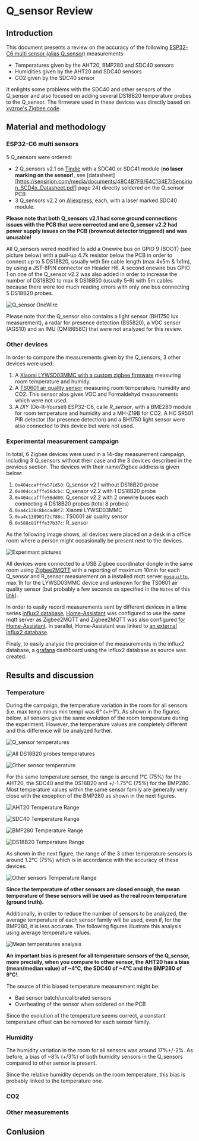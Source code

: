 # Q_sensor Review

## Introduction

This document presents a review on the accuracy of the following [ESP32-C6 multi sensor (alias Q_sensor)](https://www.tindie.com/products/adz1122/esp32-c6-multi-sensor-co2-voc-imu/) measurements:
- Temperatures given by the AHT20, BMP280 and SDC40 sensors
- Humidities given by the AHT20 and SDC40 sensors
- CO2 given by the SDC40 sensor

It enlights some problems with the SDC40 and other sensors of the Q_sensor and also focused on adding several DS18B20 temperature probes to the Q_sensor. The firmware used in these devices was directly based on [xyzroe's Zigbee code](https://github.com/xyzroe/Q_sensor).


## Material and methodology

### ESP32-C6 multi sensors

5 Q_sensors were ordered:
- 2 Q_sensors v2.1 on [Tindie](https://www.tindie.com/products/adz1122/esp32-c6-multi-sensor-co2-voc-imu/) with a SDC40 or SDC41 module (**no laser marking on the sensor!**, see [datasheet][https://sensirion.com/media/documents/48C4B7FB/64C134E7/Sensirion_SCD4x_Datasheet.pdf] page 24) directly soldered on the Q_sensor PCB
- 3 Q_sensors v2.2 on [Aliexpress](https://fr.aliexpress.com/item/1005007922381128.html), each, with a laser marked SDC40 module.

**Please note that both Q_sensors v2.1 had some ground connections issues with the PCB that were corrected and one Q_sensor v2.2 had power supply issues on the PCB (brownout detector triggered) and was unusable!**

All Q_sensors wered modified to add a Onewire bus on GPIO 9 (BOOT) (see picture below) with a pull-up 4.7k resistor below the PCB in order to connect up to 5 DS18B20, usually with 5m cable length (max 4x5m & 1x1m), by using a JST-8PIN connector on Header H6. A second onewire bus GPIO 1 on one of the Q_sensor v2.2 was also added in order to increase the number of DS18B20 to max 8 DS18B50 (usually 5-6) with 5m cables because there were too much reading errors with only one bus connecting 5 DS18B20 probes. 

![Q_sensor OneWire](./images/Q_sensor_OneWire.png)

Please note that the Q_sensor also contains a light sensor (BH1750 lux measurement), a radar for presence detection (BS5820), a VOC sensor (AGS10) and an IMU (QMI8658C) that were not analyzed for this review.

### Other devices

In order to compare the measurements given by the Q_sensors, 3 other devices were used:
1. A [Xiaomi LYWSD03MMC with a custom zigbee firmware](https://www.zigbee2mqtt.io/devices/LYWSD03MMC-z.html#xiaomi-lywsd03mmc-z) measuring room temperature and humidy. 
2. A [TS0601 air quality sensor](https://www.zigbee2mqtt.io/devices/LYWSD03MMC-z.html#xiaomi-lywsd03mmc-z) measuring room temperature, humidity and CO2. This sensor alos gives VOC and Formaldehyd measurements which were not used.
3. A _DIY_ (Do-It-Yoursel) ESP32-C6, calle *R_sensor*, with a BME280 module for room temperature and humidity and a MH-Z19B for CO2. A HC SR501 PIR detector (for presence detection) and a BH1750 light sensor were also connected to this device but were not used. 


### Experimental measurement campaign

In total, 6 Zigbee devices were used in a 14-day measurement campaign, including 3 Q_sensors without their case and the 3 devices described in the previous section. The devices with their name/Zigbee address is given below:
1. `0x404ccafffe571d50`: Q_sensor v2.1 without DS18B20 probe
2. `0x404ccafffe56dcbc`: Q_sensor v2.2 with 1 DS18B20 probe
3. `0x404ccafffe56dd00`: Q_sensor v2.2 with 2 onewire buses each connecting 4 DS18B20 probes (total 8 probes)
4. `0xa4c138c8b4cad0f7`: Xiaomi LYWSD03MMC 
5. `0xa4c138901f2c788c`: TS0601 air quality sensor
6. `0x588c81fffe37b37c`: R_sensor 

As the following image shows, all devices were placed on a desk in a office room where a person might occasionally be present next to the devices.

![Experimant pictures](./images/Experiment.jpg)

All devices were connected to a USB Zigbee coordinator dongle in the same room using [Zigbee2MQTT](https://www.zigbee2mqtt.io/) with a reporting of maximum 10min for each Q_sensor and R_sensor measurement on a installed mqtt server [`mosquitto`](https://www.zigbee2mqtt.io/guide/usage/integrations/home_assistant.html), max 1h for the LYWSD03MMC device and unknown for the TS0601 air quality sensor (but probably a few seconds as specified in the `Notes` of this [link](https://www.zigbee2mqtt.io/devices/TS0601_air_quality_sensor.html#tuya-ts0601_air_quality_sensor)).

In order to easily record measurements sent by different devices in a time series [influx2 database](https://docs.influxdata.com/influxdb/v2/), [Home-Assistant](http://home-assistant.io/) was configured to use the same mqtt server as Zigbee2MQTT and  Zigbee2MQTT was also configured [for Home-Assistant](https://www.zigbee2mqtt.io/guide/usage/integrations/home_assistant.html). In parallel, Home-Assistant was linked to [an external influx2 database](https://www.home-assistant.io/integrations/influxdb/).

Finaly, to easily analyse the precision of the measurements in the influx2 database, a [grafana](https://grafana.com) dashboard using the influx2 database as source was created. 


## Results and discussion

### Temperature

During the campaign, the temperature variation in the room for all sensors (i.e. max temp minus min temp) was  6° (+/-1°). As shown in the figures below, all sensors give the same evolution of the room temperature during the experiment. However, the temperature values ​​are completely different and this difference will be analyzed further. 

![Q_sensor temperatures](./images/Q_sensor_Temperatures.png)

![All DS18B20 probes temperatures](./images/DS18B20%20probes.png)

![Other sensor temperature](./images/Other%20sensors%20Temperatures.png)

For the same temperature sensor, the range is around 1°C (75%) for the AHT20, the SDC40 and the DS18B20 and +/-1.75°C (75%) for the BMP280. Most temperature values ​​within the same sensor family are generally very close with the exception of the BMP280 as shown in the next figures. 

![AHT20 Temperature Range](./images/AHT20%20Temperature%20Range.png)

![SDC40 Temperature Range](./images/SDC40%20Temperature%20Range.png)

![BMP280 Temperature Range](./images/BMP280%20Temperature%20Range.png)

![DS18B20 Temperature Range](./images/DS18B20%20Temperature%20Range.png)

As shown in the next figure, the range of the 3 other temperature sensors is around 1.2°C (75%) which is in accordance with the accuracy of these devices. 

![Other sensors Temperature Range](./images/Other%20sensors%20Temperature%20Range.png)


**Since the temperature of other sensors are closed enough, the mean temperature of these sensors will be used as the real room temperature (ground truth).**

Additionally, in order to reduce the number of sensors to be analyzed, the average temperature of each sensor family will be used, even if, for the BMP280, it is less accurate. The following figures illustrate this analysis using average temperature values.

![Mean temperatures analysis](./images/Mean%20Temperatures.png)


**An important bias is present for all temperature sensors of the Q_sensor, more precisily, when you compare to other sensor, the AHT20 has a bias (mean/median value) of ~4°C, the SDC40 of ~4°C and the BMP280 of 9°C!**. 


The source of this biased temperature measurement might be:
- Bad sensor batch/uncalibrated sensors
- Overheating of the sensor when soldered on the PCB

Since the evolution of the temperature seems correct, a constant temperature offset can be removed for each sensor family. 


### Humidity 

The humidity variation in the room for all sensors was around 17%+/-2%. As before, a bias of ~8% (+/3%) of both humidity sensors in the Q_sensors compared to other sensor is present. 

Since the relative humidity depends on the room temperature, this bias is probably linked to the temperature one. 


### CO2




### Other measurements




## Conlusion


